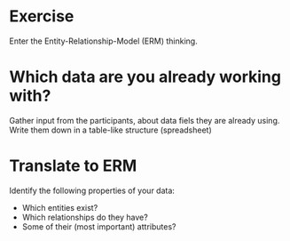 <!--
Data modelling: From table to Entity-relationship thinking
-->


# Exercise

Enter the Entity-Relationship-Model (ERM) thinking.



# Which data are you already working with?

<aside class="notes">
Gather input from the participants, about data fiels they are already using.
Write them down in a table-like structure (spreadsheet)
</aside>



# Translate to ERM

Identify the following properties of your data:
  
  * Which entities exist?
  * Which relationships do they have?
  * Some of their (most important) attributes?

